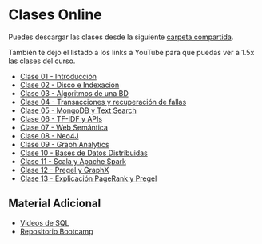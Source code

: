 # Clases Online

Puedes descargar las clases desde la siguiente [carpeta compartida](https://alumnosuaicl-my.sharepoint.com/:f:/g/personal/adrian_soto_uai_cl/Eow_DM16P51LlJor2o74AuQBLBgQDDdFy7-UkcxS7gYTug?e=OLRsLV).

También te dejo el listado a los links a YouTube para que puedas ver a 1.5x las clases del curso.

- [Clase 01 - Introducción](https://youtu.be/CZGpy96e36Y)
- [Clase 02 - Disco e Indexación](https://youtu.be/2zA3hgtOAac)
- [Clase 03 - Algoritmos de una BD](https://youtu.be/E-qbONzWZes)
- [Clase 04 - Transacciones y recuperación de fallas](https://youtu.be/4w-h7cIzYCg)
- [Clase 05 - MongoDB y Text Search](https://youtu.be/RErYROjXZUw)
- [Clase 06 - TF-IDF y APIs](https://youtu.be/m6RAMCh-LA8)
- [Clase 07 - Web Semántica](https://youtu.be/2gv83qjSIIo)
- [Clase 08 - Neo4J](https://youtu.be/Z2rxo7hnYjA)
- [Clase 09 - Graph Analytics](https://youtu.be/kPNRKG7QYgM)
- [Clase 10 - Bases de Datos Distribuidas](https://youtu.be/8v_Q-rLmkpc)
- [Clase 11 - Scala y Apache Spark](https://youtu.be/A3ATPiSKL70)
- [Clase 12 - Pregel y GraphX](https://youtu.be/xeAmzp_X2jo)
- [Clase 13 - Explicación PageRank y Pregel](https://youtu.be/T0RjXkhdAqs)

## Material Adicional

- [Videos de SQL](https://youtube.com/playlist?list=PLleedqq9njXUHhFeOJzgsMThN4bzKtl8c)
- [Repositorio Bootcamp](https://github.com/Bootcamp-MSDS/Syllabus-2021)
